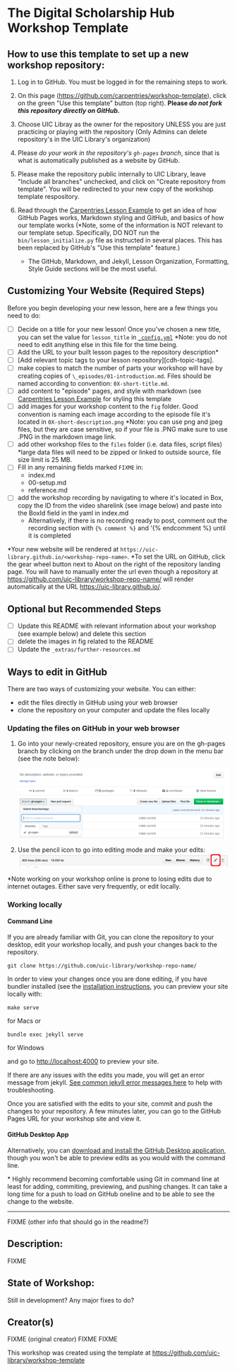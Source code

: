 # The Digital Scholarship Hub Workshop Template

## How to use this template to set up a new workshop repository:

1.  Log in to GitHub.
    You must be logged in for the remaining steps to work.

2.  On this page (<https://github.com/carpentries/workshop-template>),
    click on the green "Use this template" button (top right). **Please _do not fork this repository directly on GitHub._**

3.  Choose UIC Libray as the owner for the repository UNLESS you are just  practicing or playing with the repository (Only Admins can delete repository's in the UIC Library's organization)

4. Please *do your work in the repository's `gh-pages` branch*, since that is what is automatically published as a website by GitHub.

5.  Please make the repository public internally to UIC Library, leave "Include all branches" unchecked, and click on "Create repository from template". You will be redirected to your new copy of the workshop template respository.

6. Read through the [Carpentries Lesson Example](https://carpentries.github.io/lesson-example/) to get an idea of how GitHub Pages works, Markdown styling and GitHub, and basics of how our template works (\*Note, some of the information is NOT relevant to our template setup. Specifically, DO NOT run the `bin/lesson_initialize.py` file as instructed in several places. This has been replaced by GitHub's "Use this template" feature.)
    - The GitHub, Markdown, and Jekyll, Lesson Organization, Formatting, Style Guide sections will be the most useful.

## Customizing Your Website (Required Steps)

Before you begin developing your new lesson,
here are a few things you need to do:

* [ ] Decide on a title for your new lesson!
  Once you've chosen a new title, you can set the value for `lesson_title`
  in [`_config.yml`](_config.yml) \*Note: you do not need to edit anything
  else in this file for the time being. 
* [ ] Add the URL to your built lesson pages to the repository description\*
* [ ] [Add relevant topic tags to your lesson repository][cdh-topic-tags].
* [ ] make copies to match the number of parts your workshop will have by creating
  copies of `\_episodes/01-introduction.md`. Files should be named according to 
  convention: `0X-short-title.md`.
* [ ] add content to "episode" pages, and style with markdown (see [Carpentries Lesson Example](https://carpentries.github.io/lesson-example/) for styling this template
* [ ] add images for your workshop content to the `fig` folder. Good convention
  is naming each image according to the episode file it's located in `0X-short-description.png`
    \*Note: you can use png and jpeg files, but they are case sensitive, so if your file is .PNG 
    make sure to use .PNG in the markdown image link. 
* [ ] add other workshop files to the `files` folder (i.e. data files, script files) \*large data files will need to be zipped or linked to outside source, file size limit is 25 MB. 
* [ ] Fill in any remaining fields marked `FIXME` in:
  * index.md
  * 00-setup.md
  * reference.md
* [ ] add the workshop recording by navigating to where it's located in Box, copy the ID from the video sharelink (see image below) and paste into the BoxId field in the yaml in index.md
  * Alternatively, if there is no recording ready to post, comment out the recording section with `{% comment %}` and '{% endcomment %} until it is completed

\*Your new website will be rendered at `https://uic-library.github.io/<workshop-repo-name>`. *To set the URL on GitHub, click the gear wheel button next to About on the right of the repository landing page. You will have to manually enter the url even though a repository at https://github.com/uic-library/workshop-repo-name/ will render automatically at the URL https://uic-library.github.io/<workshop-repo-name>.

## Optional but Recommended Steps
* [ ] Update this README with relevant information about your workshop (see example below)
  and delete this section
* [ ] delete the images in fig related to the README
* [ ] Update the `_extras/further-resources.md`

## Ways to edit in GitHub

There are two ways of customizing your website. You can either:

- edit the files directly in GitHub using your web browser
- clone the repository on your computer and update the files locally

### Updating the files on GitHub in your web browser

1.  Go into your newly-created repository, ensure you are on the gh-pages branch by clicking on the branch under the drop
    down in the menu bar (see the note below):

    ![screenshot of this repository's GitHub page showing the "Branch" dropdown menu expanded with the "gh-pages" branch selected](fig/select-gh-pages-branch.png?raw=true)
2. Use the pencil icon to go into editing mode and make your edits:
    ![screenshot showing the edit icon in GitHub Pages](fig/edit-index-file-menu-bar.png)

\*Note working on your workshop online is prone to losing edits due to internet outages. Either save very frequently, or edit locally.

### Working locally

#### Command Line

If you are already familiar with Git, you can clone the repository to your desktop, edit your workshop locally, and push your changes back to the repository.

```shell
git clone https://github.com/uic-library/workshop-repo-name/
```

In order to view your changes once you are done editing, if you have bundler installed (see the
[installation instructions](https://docs.github.com/en/pages/setting-up-a-github-pages-site-with-jekyll/testing-your-github-pages-site-locally-with-jekyll), you can preview your site locally with:

```shell
make serve
```
for Macs or 

```shell
bundle exec jekyll serve
```
for Windows

and go to <http://localhost:4000> to preview your site.

If there are any issues with the edits you made, you will get an error message from jekyll. [See common jekyll error messages here](https://docs.github.com/en/pages/setting-up-a-github-pages-site-with-jekyll/troubleshooting-jekyll-build-errors-for-github-pages-sites#file-does-not-exist-in-includes-directory) to help with troubleshooting.  

Once you are satisfied with the edits to your site, commit and push the changes to your repository.
A few minutes later, you can go to the GitHub Pages URL for your workshop site and view it. 

#### GitHub Desktop App

Alternatively, you can [download and install the GitHub Desktop application](https://desktop.github.com/), though you won't be able to preview edits as you would with the command line. 

\* Highly recommend becoming comfortable using Git in command line at least for adding, commiting, previewing, and pushing changes. It can take a long time for a push to load on GitHub oneline and to be able to see the change to the website.  





---------------------------

FIXME (other info that should go in the readme?)

## Description:
FIXME

## State of Workshop:
Still in development? Any major fixes to do?

## Creator(s)
FIXME (original creator)
FIXME
FIXME

This workshop was created using the template at https://github.com/uic-library/workshop-template 
